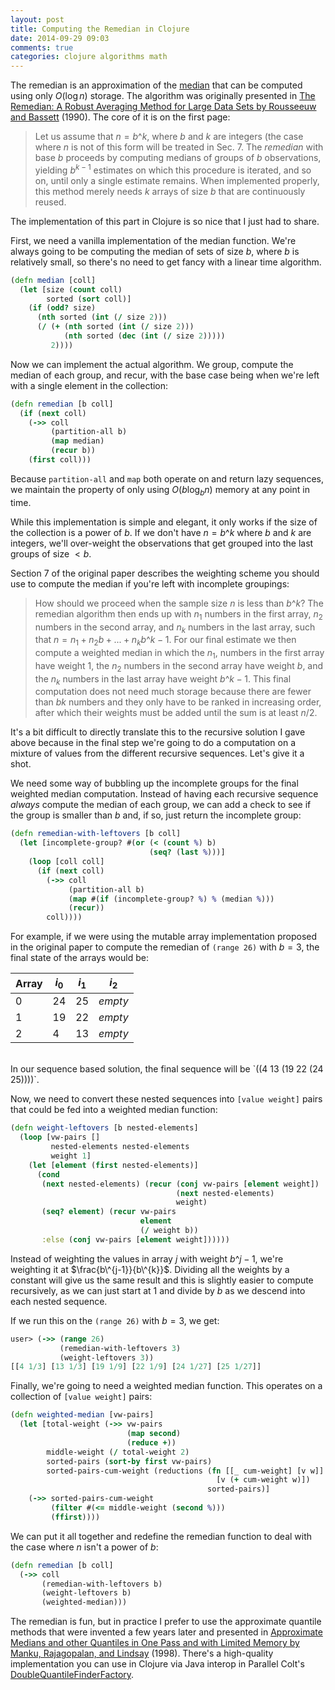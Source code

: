 ```yaml
---
layout: post
title: Computing the Remedian in Clojure
date: 2014-09-29 09:03
comments: true
categories: clojure algorithms math
---
```

The remedian is an approximation of the [median](http://en.wikipedia.org/wiki/Median) that can be computed using only $O(\log{n})$ storage.  The algorithm was originally presented in [The Remedian: A Robust Averaging Method for Large Data Sets by Rousseeuw and Bassett](http://web.ipac.caltech.edu/staff/fmasci/home/statistics_refs/Remedian.pdf) (1990).  The core of it is on the first page:

> Let us assume that $n = b\^k$, where $b$ and $k$ are integers (the case where $n$ is not of this form will be treated in Sec. 7.  The _remedian_ with base $b$ proceeds by computing medians of groups of $b$ observations, yielding $b^{k-1}$ estimates on which this procedure is iterated, and so on, until only a single estimate remains.  When implemented properly, this method merely needs $k$ arrays of size $b$ that are continuously reused.

The implementation of this part in Clojure is so nice that I just had to share.

First, we need a vanilla implementation of the median function.  We're always going to be computing the median of sets of size $b$, where $b$ is relatively small, so there's no need to get fancy with a linear time algorithm.

```clojure
(defn median [coll]
  (let [size (count coll)
        sorted (sort coll)]
    (if (odd? size)
      (nth sorted (int (/ size 2)))
      (/ (+ (nth sorted (int (/ size 2)))
            (nth sorted (dec (int (/ size 2)))))
         2))))
```

Now we can implement the actual algorithm.  We group, compute the median of each group, and recur, with the base case being when we're left with a single element in the collection:

```clojure
(defn remedian [b coll]
  (if (next coll)
    (->> coll
         (partition-all b)
         (map median)
         (recur b))
    (first coll)))
```

Because `partition-all` and `map` both operate on and return lazy sequences, we maintain the property of only using $O(b \log_{b}{n})$ memory at any point in time.

While this implementation is simple and elegant, it only works if the size of the collection is a power of $b$.  If we don't have $n = b\^k$ where $b$ and $k$ are integers, we'll over-weight the observations that get grouped into the last groups of size $< b$.

Section 7 of the original paper describes the weighting scheme you should use to compute the median if you're left with incomplete groupings:

> How should we proceed when the sample size $n$ is less than $b\^k$? The remedian algorithm then ends up with $n_1$ numbers in the first array, $n_2$ numbers in the second array, and $n_k$ numbers in the last array, such that $n = n_1 + n_{2}b + ... + n_k b\^{k-1}$.  For our final estimate we then compute a weighted median in which the $n_1$, numbers in the first array have weight 1, the $n_2$ numbers in the second array have weight $b$, and the $n_k$ numbers in the last array have weight $b\^{k-1}$. This final computation does not need much storage because there are fewer than $bk$ numbers and they only have to be ranked in increasing order, after which their weights must be added until the sum is at least $n/2$.

It's a bit difficult to directly translate this to the recursive solution I gave above because in the final step we're going to do a computation on a mixture of values from the different recursive sequences.  Let's give it a shot.

We need some way of bubbling up the incomplete groups for the final weighted median computation.  Instead of having each recursive sequence *always* compute the median of each group, we can add a check to see if the group is smaller than $b$ and, if so, just return the incomplete group:

```clojure
(defn remedian-with-leftovers [b coll]
  (let [incomplete-group? #(or (< (count %) b)
                               (seq? (last %)))]
    (loop [coll coll]
      (if (next coll)
        (->> coll
             (partition-all b)
             (map #(if (incomplete-group? %) % (median %)))
             (recur))
        coll))))
```

For example, if we were using the mutable array implementation proposed in the original paper to compute the remedian of `(range 26)` with $b = 3$, the final state of the arrays would be:

Array  | $i_0$ | $i_1$   | $i_2$
-------|----|----|---
0      | 24 | 25 | _empty_
1      | 19 | 22 | _empty_
2      | 4  | 13 | _empty_
<br/>
In our sequence based solution, the final sequence will be `((4 13 (19 22 (24 25))))`.

Now, we need to convert these nested sequences into `[value weight]` pairs that could be fed into a weighted median function:

```clojure
(defn weight-leftovers [b nested-elements]
  (loop [vw-pairs []
         nested-elements nested-elements
         weight 1]
    (let [element (first nested-elements)]
      (cond
       (next nested-elements) (recur (conj vw-pairs [element weight])
                                     (next nested-elements)
                                     weight)
       (seq? element) (recur vw-pairs
                             element
                             (/ weight b))
       :else (conj vw-pairs [element weight])))))
```
Instead of weighting the values in array $j$ with weight $b\^{j-1}$, we're weighting it at $\frac{b\^{j-1}}{b\^{k}}$.  Dividing all the weights by a constant will give us the same result and this is slightly easier to compute recursively, as we can just start at 1 and divide by $b$ as we descend into each nested sequence.

If we run this on the `(range 26)` with $b = 3$, we get:

```clojure
user> (->> (range 26)
           (remedian-with-leftovers 3)
           (weight-leftovers 3))
[[4 1/3] [13 1/3] [19 1/9] [22 1/9] [24 1/27] [25 1/27]]
```

Finally, we're going to need a weighted median function.  This operates on a collection of `[value weight]` pairs:

```clojure
(defn weighted-median [vw-pairs]
  (let [total-weight (->> vw-pairs
                          (map second)
                          (reduce +))
        middle-weight (/ total-weight 2)
        sorted-pairs (sort-by first vw-pairs)
        sorted-pairs-cum-weight (reductions (fn [[_ cum-weight] [v w]]
                                              [v (+ cum-weight w)])
                                            sorted-pairs)]
    (->> sorted-pairs-cum-weight
         (filter #(<= middle-weight (second %)))
         (ffirst))))
```

We can put it all together and redefine the remedian function to deal with the case where $n$ isn't a power of $b$:

```clojure
(defn remedian [b coll]
  (->> coll
       (remedian-with-leftovers b)
       (weight-leftovers b)
       (weighted-median)))
```

The remedian is fun, but in practice I prefer to use the approximate quantile methods that were invented a few years later and presented in [Approximate Medians and other Quantiles in One Pass and with Limited Memory by Manku, Rajagopalan, and Lindsay](http://www.cs.umd.edu/~samir/498/manku.pdf) (1998).  There's a high-quality implementation you can use in Clojure via Java interop in Parallel Colt's [DoubleQuantileFinderFactory](http://incanter.org/docs/parallelcolt/api/cern/jet/stat/tdouble/quantile/DoubleQuantileFinderFactory.html).
